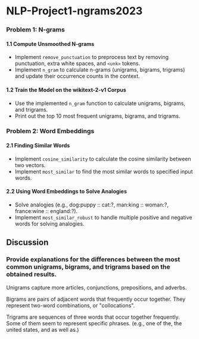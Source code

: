# NLP-Project1-ngrams2023

### Problem 1: N-grams

#### 1.1 Compute Unsmoothed N-grams
- Implement `remove_punctuation` to preprocess text by removing punctuation, extra white spaces, and `<unk>` tokens.
- Implement `n_gram` to calculate n-grams (unigrams, bigrams, trigrams) and update their occurrence counts in the context.

#### 1.2 Train the Model on the wikitext-2-v1 Corpus
- Use the implemented `n_gram` function to calculate unigrams, bigrams, and trigrams.
- Print out the top 10 most frequent unigrams, bigrams, and trigrams.

### Problem 2: Word Embeddings

#### 2.1 Finding Similar Words
- Implement `cosine_similarity` to calculate the cosine similarity between two vectors.
- Implement `most_similar` to find the most similar words to specified input words.

#### 2.2 Using Word Embeddings to Solve Analogies
- Solve analogies (e.g., dog:puppy :: cat:?, man:king :: woman:?, france:wine :: england:?).
- Implement `most_similar_robust` to handle multiple positive and negative words for solving analogies.

## Discussion
### Provide explanations for the differences between the most common unigrams, bigrams, and trigrams based on the obtained results.
Unigrams capture more articles, conjunctions, prepositions, and adverbs.

Bigrams are pairs of adjacent words that frequently occur together. They represent two-word combinations, or "collocations".

Trigrams are sequences of three words that occur together frequently. Some of them seem to represent specific phrases. (e.g., one of the, the united states, and as well as.)



